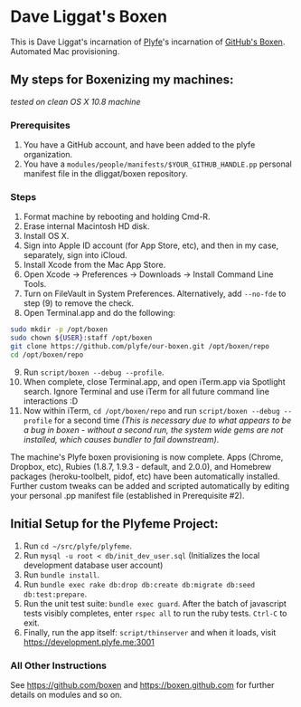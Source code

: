 # Dave Liggat's Boxen

This is Dave Liggat's incarnation of [Plyfe](https://github.com/plyfe/our-boxen)'s incarnation of [GitHub's Boxen](https://boxen.github.com). Automated Mac provisioning.

## My steps for Boxenizing my machines:
*tested on clean OS X 10.8 machine*

### Prerequisites
1. You have a GitHub account, and have been added to the plyfe organization.
2. You have a `modules/people/manifests/$YOUR_GITHUB_HANDLE.pp` personal manifest file in the dliggat/boxen repository.

### Steps
1. Format machine by rebooting and holding Cmd-R.
2. Erase internal Macintosh HD disk.
3. Install OS X.
4. Sign into Apple ID account (for App Store, etc), and then in my case, separately, sign into iCloud.
5. Install Xcode from the Mac App Store.
6. Open Xcode -> Preferences -> Downloads -> Install Command Line Tools.
7. Turn on FileVault in System Preferences. Alternatively, add `--no-fde` to step (9) to remove the check.
8. Open Terminal.app and do the following:
```bash
sudo mkdir -p /opt/boxen
sudo chown ${USER}:staff /opt/boxen
git clone https://github.com/plyfe/our-boxen.git /opt/boxen/repo
cd /opt/boxen/repo
```

9. Run `script/boxen --debug --profile`.
10. When complete, close Terminal.app, and open iTerm.app via Spotlight search. Ignore Terminal and use iTerm for all future command line interactions :D
11. Now within iTerm, `cd /opt/boxen/repo` and run `script/boxen --debug --profile` for a second time *(This is necessary due to what appears to be a bug in boxen - without a second run, the system wide gems are not installed, which causes bundler to fail downstream)*.

The machine's Plyfe boxen provisioning is now complete. Apps (Chrome, Dropbox, etc), Rubies (1.8.7, 1.9.3 - default, and 2.0.0), and Homebrew packages (heroku-toolbelt, pidof, etc) have been automatically installed. Further custom tweaks can be added and scripted automatically by editing your personal .pp manifest file (established in Prerequisite #2).

## Initial Setup for the Plyfeme Project:
1. Run `cd ~/src/plyfe/plyfeme`.
2. Run `mysql -u root < db/init_dev_user.sql` (Initializes the local development database user account)
3. Run `bundle install`.
4. Run `bundle exec rake db:drop db:create db:migrate db:seed db:test:prepare`.
5. Run the unit test suite: `bundle exec guard`. After the batch of javascript tests visibly completes, enter `rspec all` to run the ruby tests. `Ctrl-C` to exit.
6. Finally, run the app itself: `script/thinserver` and when it loads, visit https://development.plyfe.me:3001

### All Other Instructions

See https://github.com/boxen and https://boxen.github.com for further details on modules and so on.
